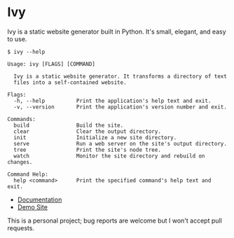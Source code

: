 
# Ivy

Ivy is a static website generator built in Python. It's small, elegant, and easy to use.

    $ ivy --help

    Usage: ivy [FLAGS] [COMMAND]

      Ivy is a static website generator. It transforms a directory of text
      files into a self-contained website.

    Flags:
      -h, --help          Print the application's help text and exit.
      -v, --version       Print the application's version number and exit.

    Commands:
      build               Build the site.
      clear               Clear the output directory.
      init                Initialize a new site directory.
      serve               Run a web server on the site's output directory.
      tree                Print the site's node tree.
      watch               Monitor the site directory and rebuild on changes.

    Command Help:
      help <command>      Print the specified command's help text and exit.

* [Documentation](https://darrenmulholland.com/docs/ivy/)
* [Demo Site](https://darrenmulholland.com/demos/ivy/)

This is a personal project; bug reports are welcome but I won't accept pull requests.

